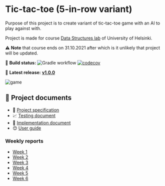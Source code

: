 # Tic-tac-toe (5-in-row variant)



Purpose of this project is to create variant of tic-tac-toe game with an AI to play against with. 

Project is made for course [Data Structures lab](https://tiralabra.github.io/2021_p1/en/) of University of Helsinki. 

:warning: **Note** that course ends on 31.10.2021 after which is it unlikely that project will be updated.

:traffic_light: **Build status:** ![Gradle workflow](https://github.com/toniramo/tic-tac-toe/actions/workflows/gradle.yml/badge.svg)
 [![codecov](https://codecov.io/gh/toniramo/tic-tac-toe/branch/main/graph/badge.svg?token=08l4tRIjI8)](https://codecov.io/gh/toniramo/tic-tac-toe)

:tada: **Latest release:** **[v1.0.0](https://github.com/toniramo/tic-tac-toe/releases/tag/v1.0.0)**

![game](https://user-images.githubusercontent.com/47885648/139243668-16495ee3-b793-44f8-87d0-41e96fbed901.png)



## :page_facing_up: Project documents 

- :crystal_ball: [Project specification](./documentation/project_specification.md)
- :chart_with_upwards_trend: [Testing document](./documentation/testing_document.md)
- :hammer: [Implementation document](./documentation/implementation_document.md)
- :blush: [User guide](./documentation/user_guide.md)

### Weekly reports
- [Week 1](./documentation/weekly_reports/week1.md)
- [Week 2](./documentation/weekly_reports/week2.md)
- [Week 3](./documentation/weekly_reports/week3.md)
- [Week 4](./documentation/weekly_reports/week4.md)
- [Week 5](./documentation/weekly_reports/week5.md)
- [Week 6](./documentation/weekly_reports/week6.md)
